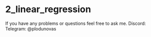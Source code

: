 # 2_linear_regression

If you have any problems or questions feel free to ask me.
Discord:
Telegram: @plodunovas
